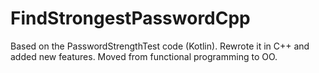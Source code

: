 # FindStrongestPasswordCpp
Based on the PasswordStrengthTest code (Kotlin). Rewrote it in C++ and added new features. Moved from functional programming to OO.
